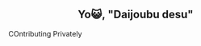 <h2 align="center">Yo😺, "Daijoubu desu"</h2>

<p align="center" >
<p>COntributing Privately</p>
<!-- <img src="https://github-readme-activity-graph.vercel.app/graph?username=KiranPolaki&theme=material-palenight&bg_color=00000000&point=00000000&hide_border=true&custom_title=Activity+last+30+days&area=true"> -->
<br></br>
<!-- <img align='center' src='https://github-readme-streak-stats.herokuapp.com/?user=KiranPolaki&theme=midnight-purple&hide_border=false'/> -->
</p>
